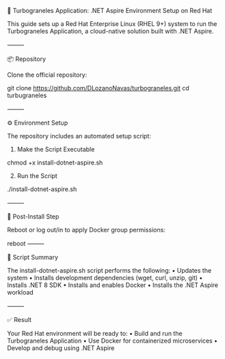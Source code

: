 🚢 Turbograneles Application: .NET Aspire Environment Setup on Red Hat

This guide sets up a Red Hat Enterprise Linux (RHEL 9+) system to run the Turbograneles Application, a cloud-native solution built with .NET Aspire.

⸻

📦 Repository

Clone the official repository:

git clone https://github.com/DLozanoNavas/turbograneles.git
cd turbugraneles

⸻

⚙️ Environment Setup

The repository includes an automated setup script:

1. Make the Script Executable

chmod +x install-dotnet-aspire.sh

2. Run the Script

./install-dotnet-aspire.sh


⸻

🔁 Post-Install Step

Reboot or log out/in to apply Docker group permissions:

reboot
⸻

📄 Script Summary

The install-dotnet-aspire.sh script performs the following:
	•	Updates the system
	•	Installs development dependencies (wget, curl, unzip, git)
	•	Installs .NET 8 SDK
	•	Installs and enables Docker
	•	Installs the .NET Aspire workload

⸻

✅ Result

Your Red Hat environment will be ready to:
	•	Build and run the Turbograneles Application
	•	Use Docker for containerized microservices
	•	Develop and debug using .NET Aspire
